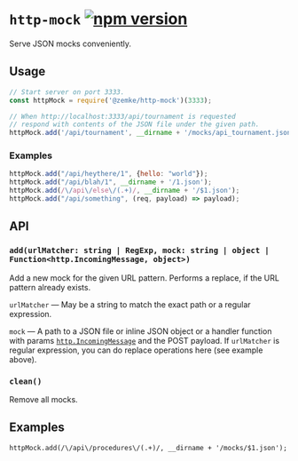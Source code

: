 # `http-mock` [![npm version](https://badge.fury.io/js/%40zemke%2Fhttp-mock.svg)](https://badge.fury.io/js/%40zemke%2Fhttp-mock)

Serve JSON mocks conveniently.

## Usage

```js
// Start server on port 3333.
const httpMock = require('@zemke/http-mock')(3333);

// When http://localhost:3333/api/tournament is requested
// respond with contents of the JSON file under the given path.
httpMock.add('/api/tournament', __dirname + '/mocks/api_tournament.json');
```

### Examples

```js
httpMock.add("/api/heythere/1", {hello: "world"});
httpMock.add("/api/blah/1", __dirname + '/1.json');
httpMock.add(/\/api\/else\/(.+)/, __dirname + '/$1.json');
httpMock.add("/api/something", (req, payload) => payload);
```

## API

### `add(urlMatcher: string | RegExp, mock: string | object | Function<http.IncomingMessage, object>)`

Add a new mock for the given URL pattern. Performs a replace, if the URL pattern already exists.

`urlMatcher` — May be a string to match the exact path or a regular expression.

`mock` — A path to a JSON file or inline JSON object or a handler function with params [`http.IncomingMessage`](https://nodejs.org/api/http.html#http_class_http_incomingmessage) and the POST payload. If `urlMatcher` is regular expression, you can do replace operations here (see example above).

### `clean()`

Remove all mocks.

## Examples

```
httpMock.add(/\/api\/procedures\/(.+)/, __dirname + '/mocks/$1.json');
```
